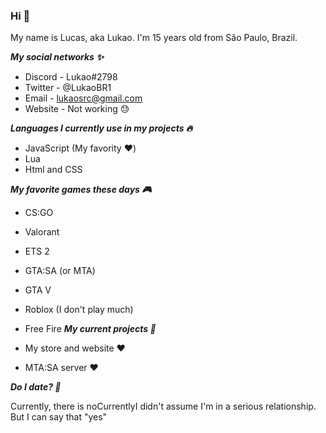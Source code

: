 ### Hi 🙊

My name is Lucas, aka Lukao. I'm 15 years old from São Paulo, Brazil.

***My social networks ✨***

- Discord - Lukao#2798
- Twitter - @LukaoBR1
- Email - lukaosrc@gmail.com
- Website - Not working 😓

***Languages I currently use in my projects 🔥***

- JavaScript (My favority ❤️)
- Lua
- Html and CSS

***My favorite games these days 🎮***

- CS:GO
- Valorant
- ETS 2
- GTA:SA (or MTA)
- GTA V
- Roblox (I don't play much)
- Free Fire
***My current projects 🔨***

- My store and website ❤️
- MTA:SA server ❤️

***Do I date? 👀***

Currently, there is noCurrentlyI didn't assume I'm in a serious relationship. But I can say that "yes"
<!--
**LukaoBR/LukaoBR** is a ✨ _special_ ✨ repository because its `README.md` (this file) appears on your GitHub profile.
- 🔭 I’m currently working on ...
- 🌱 I’m currently learning ...
- 👯 I’m looking to collaborate on ...
- 🤔 I’m looking for help with ...
- 💬 Ask me about ...
- 📫 How to reach me: ...
- 😄 Pronouns: ...
- ⚡ Fun fact: ...
-->
